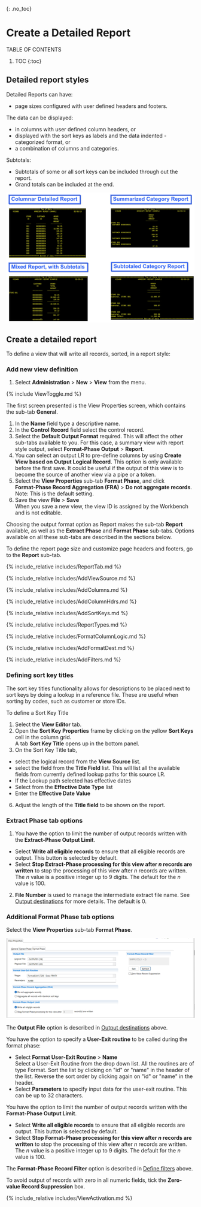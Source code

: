 {: .no_toc}
# Create a Detailed Report

TABLE OF CONTENTS 
1. TOC
{:toc}  

## Detailed report styles

Detailed Reports can have: 
- page sizes configured with user defined headers and footers.  

The data can be displayed:
- in columns with user defined column headers, or 
- displayed with the sort keys as labels and the data indented - categorized format, or
- a combination of columns and categories.  

Subtotals:  
- Subtotals of some or all sort keys can be included through out the report.
- Grand totals can be included at the end.

![Sample report output](../../images/DetailReportTypes.png)

## Create a detailed report

To define a view that will write all records, sorted, in a report style: 

### Add new view definition

1. Select **Administration** > **New** > **View** from the menu.  

{% include ViewToggle.md %}

The first screen presented is the View Properties screen, which contains the sub-tab **General**.

1. In the **Name** field  type a descriptive name.
2. In the **Control Record** field select the control record.
3. Select the **Default Output Format** required. This will affect the other sub-tabs available to you. For this case, a summary view with report style output, select **Format-Phase Output** > **Report**.
4. You can select an output LR to pre-define columns by using **Create View based on Output Logical Record**.  This option is only available before the first save. It could be useful if the output of this view is to become the source of another view via a pipe or a token.  
5. Select the **View Properties** sub-tab **Format Phase**, and click   
**Format-Phase Record Aggregation (FRA)** > **Do not aggregate records**.  
Note: This is the default setting.  
6. Save the view **File** > **Save**  
When you save a new view, the view ID is assigned by the Workbench and is not editable.

Choosing the output format option as Report makes the sub-tab **Report** available, as well as the **Extract Phase** and **Format Phase** sub-tabs. Options available on all these sub-tabs are described in the sections below.

To define the report page size and customize page headers and footers, go to the **Report** sub-tab.

<!-- Report tab description -->
{% include_relative includes/ReportTab.md %}  

<!-- View Source specification description -->
{% include_relative includes/AddViewSource.md %} 

<!-- COLUMN specification description -->
{% include_relative includes/AddColumns.md %}  

<!-- COLUMN header specification description -->
{% include_relative includes/AddColumnHdrs.md %}  

<!-- Sort key specification description -->
{% include_relative includes/AddSortKeys.md %} 

<!-- Report Types description -->
{% include_relative includes/ReportTypes.md %}  


<!-- Format-Phase column logic description -->
{% include_relative includes/FormatColumnLogic.md %}  

<!-- Output destinations description -->
{% include_relative includes/AddFormatDest.md %}  

<!-- Define filters links -->
{% include_relative includes/AddFilters.md %}  


### Defining sort key titles

The sort key titles functionality allows for descriptions to be placed next to sort keys by doing a lookup in a reference file. These are useful when sorting by codes, such as customer or store IDs. 

To define a Sort Key Title  
1. Select the **View Editor** tab. 
2. Open the **Sort Key Properties** frame by clicking on the yellow **Sort Keys** cell in the column grid.  
A tab **Sort Key Title** opens up in the bottom panel.  
3. On the Sort Key Title tab,  
 - select the logical record from the **View Source** list.
 - select the field from the **Title Field** list. This will list all the available fields from currently defined lookup paths for this source LR.
 - If the Lookup path selected has effective dates
 - Select from the **Effective Date Type** list
 - Enter the **Effective Date Value**
6. Adjust the length of the **Title field** to be shown on the report. 


### Extract Phase tab options

1. You have the option to limit the number of output records written with the **Extract-Phase Output Limit**.  
- Select **Write all eligible records** to ensure that all eligible records are output. This button is selected by default.  
- Select **Stop Extract-Phase processing for this view after *n* records are written** to stop the processing of this view after *n* records are written. The *n* value is a positive integer up to 9 digits. The default for the *n* value is 100.

2. **File Number** is used to manage the intermediate extract file name. See [Output destinations](#output-destinations) for more details. The default is 0.

### Additional Format Phase tab options

Select the **View Properties** sub-tab **Format Phase**.  

![Format Phase sub-tab](../../images/CreateViewFormatTab2.png)  

The **Output File** option is described in [Output destinations](#output-destinations) above.

You have the option to specify a **User-Exit routine** to be called during the format phase:
- Select **Format User-Exit Routine** > **Name**  
Select a User-Exit Routine from the drop down list. All the routines
are of type Format. Sort the list by clicking on "id" or "name" in the header of the list. Reverse the sort order by clicking again on "id" or "name" in the header. 
- Select **Parameters** to specify input data for the user-exit routine. This can be up to 32 characters.

You have the option to limit the number of output records written with the **Format-Phase Output Limit**.
- Select **Write all eligible records** to ensure that all eligible records are output. This button is selected by default.  
- Select **Stop Format-Phase processing for this view after *n* records are written** to stop the processing of this view after *n* records are written. The *n* value is a positive integer up to 9 digits. The default for the *n* value is 100.

The **Format-Phase Record Filter** option is described in [Define filters](#define-filters) above.

To avoid output of records with zero in all numeric fields, tick the **Zero-value Record Suppression** box.

<!-- Activate view description -->
{% include_relative includes/ViewActivation.md %}  
